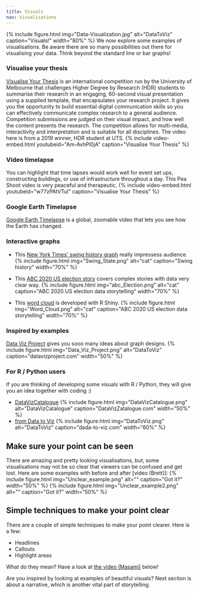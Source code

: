 ```yaml
---
title: Visuals
nav: Visualisations
---
```

{% include figure.html img="Data-Visualization.jpg" alt="DataToViz" caption="Visuals!" width="80%" %}
We now explore some examples of visualisations. Be aware there are so many possibilities out there for visualising your data. Think beyond the standard line or bar graphs!

### Visualise your thesis
[Visualise Your Thesis](https://library.unimelb.edu.au/research/visualise-your-thesis#resources) is an international competition run by the University of Melbourne that challenges Higher Degree by Research (HDR) students to summarise their research in an engaging, 60-second visual presentation using a supplied template, that encapsulates your research project. It gives you the opportunity to build essential digital communication skills so you can effectively communicate complex research to a general audience. Competition submissions are judged on their visual impact, and how well the content presents the research. The competition allows for multi-media, interactivity and interpretation and is suitable for all disciplines. The video here is from a 2019 winner, HDR student at UTS.
{% include video-embed.html youtubeid="Am-AvhPl0jA" caption="Visualise Your Thesis" %}

### Video timelapse
You can highlight that time lapses would work well for event set ups, constructing buildings, or use of infrastructure throughout a day. This Pea Shoot video is very peaceful and therapeutic. 
{% include video-embed.html youtubeid="w77zPAtVTuI" caption="Visualise Your Thesis" %}

### Google Earth Timelapse
[Google Earth Timelapse](https://earthengine.google.com/timelapse/) is a global, zoomable video that lets you see how the Earth has changed.

### Interactive graphs
- This [New York Times' swing history graph](http://www.nytimes.com/interactive/2012/10/15/us/politics/swing-history.html) really impressess audience.
{% include figure.html img="Swing_State.png" alt="cat" caption="Swing history" width="70%" %}

- This [ABC 2020 US election story](https://www.abc.net.au/news/2020-11-02/us-election-trump-biden-states-polling/12822296) covers complex stories with data very clear way.
{% include figure.html img="abc_Election.png" alt="cat" caption="ABC 2020 US election data storytelling" width="70%" %}

- This [word cloud](https://shiny.rstudio.com/gallery/word-cloud.html) is developed with R Shiny.
{% include figure.html img="Word_Cloud.png" alt="cat" caption="ABC 2020 US election data storytelling" width="70%" %}
 
### Inspired by examples
[Data Viz Project](https://datavizproject.com/) gives you sooo many ideas about graph designs.
{% include figure.html img="Data_Viz_Project.png" alt="DataToViz" caption="datavizproject.com" width="50%" %} 
### For R / Python users
If you are thinking of developing some visuals with R / Python, they will give you an idea together with coding :)
- [DataVizCatalogue](https://datavizcatalogue.com/)
{% include figure.html img="DataVizCatalogue.png" alt="DataVizCatalogue" caption="DataVizZatalogue.com" width="50%" %}
- [from Data to Viz](https://www.data-to-viz.com/)
{% include figure.html img="DataToViz.png" alt="DataToViz" caption="dada-to-viz.com" width="60%" %}

## Make sure your point can be seen
There are amazing and pretty looking visualisations, but, some visualisations may not be so clear that viewers can be confused and get lost.
Here are some examples with before and after [video (Brett)]:
 {% include figure.html img="Unclear_example.png" alt="" caption="Got it?" width="50%" %}
 {% include figure.html img="Unclear_example2.png" alt="" caption="Got it?" width="50%" %}

## Simple techniques to make your point clear
There are a couple of simple techniques to make your point clearer. Here is a few:
- Headlines
- Callouts
- Highlight areas

What do they mean? Have a look at [the video (Masami)]() below!



Are you inspired by looking at examples of beautiful visuals?
Next section is about a narrative, which is another vital part of storytelling.





